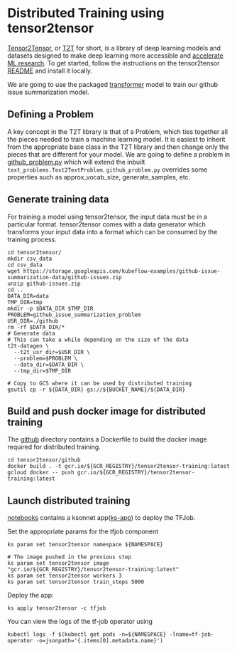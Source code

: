 # Distributed Training using tensor2tensor

[Tensor2Tensor](https://github.com/tensorflow/tensor2tensor), or
[T2T](https://github.com/tensorflow/tensor2tensor) for short, is a library
of deep learning models and datasets designed to make deep learning more
accessible and [accelerate ML
research](https://research.googleblog.com/2017/06/accelerating-deep-learning-research.html). To get started, follow the instructions on the tensor2tensor [README](https://github.com/tensorflow/tensor2tensor) and install it locally.

We are going to use the packaged [transformer](https://research.googleblog.com/2017/08/transformer-novel-neural-network.html) model to train our github issue summarization model.

## Defining a Problem
A key concept in the T2T library is that of a Problem, which ties together all the pieces needed to train a machine learning model. It is easiest to inherit from the appropriate base class in the T2T library and then change only the pieces that are different for your model. We are going to define a problem in [github_problem.py](tensor2tensor/github/github_problem.py) which will extend the inbuilt `text_problems.Text2TextProblem`. `github_problem.py` overrides some properties such as approx_vocab_size, generate_samples, etc.

## Generate training data

For training a model using tensor2tensor, the input data must be in a particular format. tensor2tensor comes with a data generator which transforms your input data into a format which can be consumed by the training process.

```
cd tensor2tensor/
mkdir csv_data
cd csv_data
wget https://storage.googleapis.com/kubeflow-examples/github-issue-summarization-data/github-issues.zip
unzip github-issues.zip
cd ..
DATA_DIR=data
TMP_DIR=tmp
mkdir -p $DATA_DIR $TMP_DIR
PROBLEM=github_issue_summarization_problem
USR_DIR=./github
rm -rf $DATA_DIR/*
# Generate data
# This can take a while depending on the size of the data
t2t-datagen \
  --t2t_usr_dir=$USR_DIR \
  --problem=$PROBLEM \
  --data_dir=$DATA_DIR \
  --tmp_dir=$TMP_DIR

# Copy to GCS where it can be used by distributed training
gsutil cp -r ${DATA_DIR} gs://${BUCKET_NAME}/${DATA_DIR}
```

## Build and push docker image for distributed training

The [github](tensor2tensor/github) directory contains a Dockerfile to build the docker image
required for distributed training.

```
cd tensor2tensor/github
docker build . -t gcr.io/${GCR_REGISTRY}/tensor2tensor-training:latest
gcloud docker -- push gcr.io/${GCR_REGISTRY}/tensor2tensor-training:latest
```

## Launch distributed training

[notebooks](notebooks) contains a ksonnet app([ks-app](notebooks/ks-app)) to deploy the TFJob.


Set the appropriate params for the tfjob component

```commandline
ks param set tensor2tensor namespace ${NAMESPACE}

# The image pushed in the previous step
ks param set tensor2tensor image "gcr.io/${GCR_REGISTRY}/tensor2tensor-training:latest"
ks param set tensor2tensor workers 3
ks param set tensor2tensor train_steps 5000

```

Deploy the app:

```commandline
ks apply tensor2tensor -c tfjob
```

You can view the logs of the tf-job operator using

```commandline
kubectl logs -f $(kubectl get pods -n=${NAMESPACE} -lname=tf-job-operator -o=jsonpath='{.items[0].metadata.name}')
```
